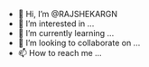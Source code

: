 - 👋 Hi, I’m @RAJSHEKARGN
- 👀 I’m interested in ...
- 🌱 I’m currently learning ...
- 💞️ I’m looking to collaborate on ...
- 📫 How to reach me ...

<!---
RAJSHEKARGN/RAJSHEKARGN is a ✨ special ✨ repository because its `README.md` (this file) appears on your GitHub profile.
You can click the Preview link to take a look at your changes.
--->
